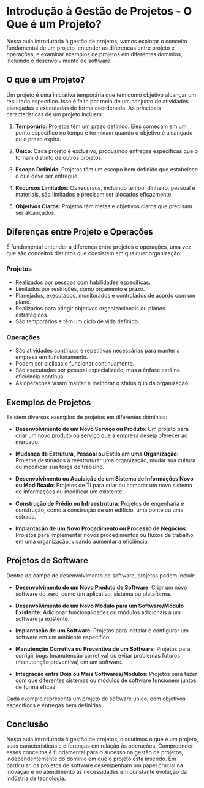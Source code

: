 # Introdução à Gestão de Projetos - O Que é um Projeto?

Nesta aula introdutória à gestão de projetos, vamos explorar o conceito fundamental de um projeto, entender as diferenças entre projeto e operações, e examinar exemplos de projetos em diferentes domínios, incluindo o desenvolvimento de software.

## O que é um Projeto?

Um projeto é uma iniciativa temporária que tem como objetivo alcançar um resultado específico. Isso é feito por meio de um conjunto de atividades planejadas e executadas de forma coordenada. As principais características de um projeto incluem:

1. **Temporário**: Projetos têm um prazo definido. Eles começam em um ponto específico no tempo e terminam quando o objetivo é alcançado ou o prazo expira.

2. **Único**: Cada projeto é exclusivo, produzindo entregas específicas que o tornam distinto de outros projetos.

3. **Escopo Definido**: Projetos têm um escopo bem definido que estabelece o que deve ser entregue.

4. **Recursos Limitados**: Os recursos, incluindo tempo, dinheiro, pessoal e materiais, são limitados e precisam ser alocados eficazmente.

5. **Objetivos Claros**: Projetos têm metas e objetivos claros que precisam ser alcançados.

## Diferenças entre Projeto e Operações

É fundamental entender a diferença entre projetos e operações, uma vez que são conceitos distintos que coexistem em qualquer organização:

### Projetos

- Realizados por pessoas com habilidades específicas.
- Limitados por restrições, como orçamento e prazo.
- Planejados, executados, monitorados e controlados de acordo com um plano.
- Realizados para atingir objetivos organizacionais ou planos estratégicos.
- São temporários e têm um ciclo de vida definido.

### Operações

- São atividades contínuas e repetitivas necessárias para manter a empresa em funcionamento.
- Podem ser cíclicas e funcionar continuamente.
- São executadas por pessoal especializado, mas a ênfase está na eficiência contínua.
- As operações visam manter e melhorar o status quo da organização.

## Exemplos de Projetos

Existem diversos exemplos de projetos em diferentes domínios:

- **Desenvolvimento de um Novo Serviço ou Produto**: Um projeto para criar um novo produto ou serviço que a empresa deseja oferecer ao mercado.

- **Mudança de Estrutura, Pessoal ou Estilo em uma Organização**: Projetos destinados a reestruturar uma organização, mudar sua cultura ou modificar sua força de trabalho.

- **Desenvolvimento ou Aquisição de um Sistema de Informações Novo ou Modificado**: Projetos de TI para criar ou comprar um novo sistema de informações ou modificar um existente.

- **Construção de Prédio ou Infraestrutura**: Projetos de engenharia e construção, como a construção de um edifício, uma ponte ou uma estrada.

- **Implantação de um Novo Procedimento ou Processo de Negócios**: Projetos para implementar novos procedimentos ou fluxos de trabalho em uma organização, visando aumentar a eficiência.

## Projetos de Software

Dentro do campo de desenvolvimento de software, projetos podem incluir:

- **Desenvolvimento de um Novo Produto de Software**: Criar um novo software do zero, como um aplicativo, sistema ou plataforma.

- **Desenvolvimento de um Novo Módulo para um Software/Módulo Existente**: Adicionar funcionalidades ou módulos adicionais a um software já existente.

- **Implantação de um Software**: Projetos para instalar e configurar um software em um ambiente específico.

- **Manutenção Corretiva ou Preventiva de um Software**: Projetos para corrigir bugs (manutenção corretiva) ou evitar problemas futuros (manutenção preventiva) em um software.

- **Integração entre Dois ou Mais Softwares/Módulos**: Projetos para fazer com que diferentes sistemas ou módulos de software funcionem juntos de forma eficaz.

Cada exemplo representa um projeto de software único, com objetivos específicos e entregas bem definidas.

## Conclusão

Nesta aula introdutória à gestão de projetos, discutimos o que é um projeto, suas características e diferenças em relação às operações. Compreender esses conceitos é fundamental para o sucesso na gestão de projetos, independentemente do domínio em que o projeto está inserido. Em particular, os projetos de software desempenham um papel crucial na inovação e no atendimento às necessidades em constante evolução da indústria de tecnologia.
